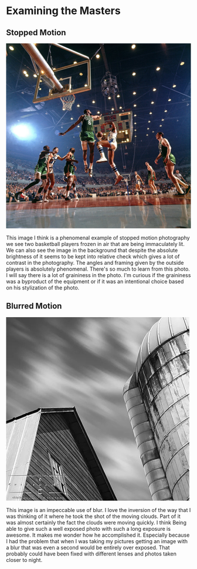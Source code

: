 # Examining the Masters

## Stopped Motion

![Bill Russell & Elgin Baylor, Los Angeles, CA, 1966; Walter Looss](stopped.jpg)

This image I think is a phenomenal example of stopped motion photography we see two basketball players frozen in air that are being immaculately lit. We can also see the image in the background that despite the absolute brightness of it seems to be kept into relative check which gives a lot of contrast in the photography. The angles and framing given by the outside players is absolutely phenomenal. There's so much to learn from this photo. I will say there is a lot of graininess in the photo. I'm curious if the graininess was a byproduct of the equipment or if it was an intentional choice based on his stylization of the photo.

## Blurred Motion

![BARN AND SILO WITH MOVING CLOUD; Chip Forelli](blurred.jpg)

This image is an impeccable use of blur. I love the inversion of the way that I was thinking of it where he took the shot of the moving clouds. Part of it was almost certainly the fact the clouds were moving quickly. I think Being able to give such a well exposed photo with such a long exposure is awesome. It makes me wonder how he accomplished it. Especially because I had the problem that when I was taking my pictures getting an image with a blur that was even a second would be entirely over exposed. That probably could have been fixed with different lenses and photos taken closer to night.
